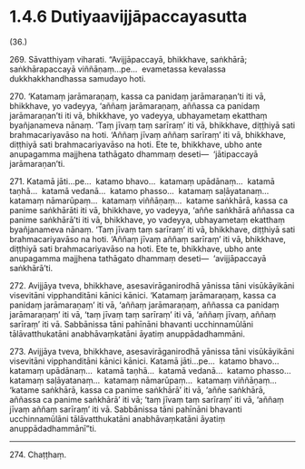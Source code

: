 

# 1.4.6 Dutiyaavijjāpaccayasutta




(36.)

269\. Sāvatthiyaṃ viharati. “Avijjāpaccayā, bhikkhave, saṅkhārā; saṅkhārapaccayā viññāṇaṃ…pe…  evametassa kevalassa dukkhakkhandhassa samudayo hoti.

270\. ‘Katamaṃ jarāmaraṇaṃ, kassa ca panidaṃ jarāmaraṇan’ti iti vā, bhikkhave, yo vadeyya, ‘aññaṃ jarāmaraṇaṃ, aññassa ca panidaṃ jarāmaraṇan’ti iti vā, bhikkhave, yo vadeyya, ubhayametaṃ ekatthaṃ byañjanameva nānaṃ. ‘Taṃ jīvaṃ taṃ sarīraṃ’ iti vā, bhikkhave, diṭṭhiyā sati brahmacariyavāso na hoti. ‘Aññaṃ jīvaṃ aññaṃ sarīraṃ’ iti vā, bhikkhave, diṭṭhiyā sati brahmacariyavāso na hoti. Ete te, bhikkhave, ubho ante anupagamma majjhena tathāgato dhammaṃ deseti—  ‘jātipaccayā jarāmaraṇan’ti.

271\. Katamā jāti…pe…  katamo bhavo…  katamaṃ upādānaṃ…  katamā taṇhā…  katamā vedanā…  katamo phasso…  katamaṃ saḷāyatanaṃ…  katamaṃ nāmarūpaṃ…  katamaṃ viññāṇaṃ…  katame saṅkhārā, kassa ca panime saṅkhārāti iti vā, bhikkhave, yo vadeyya, ‘aññe saṅkhārā aññassa ca panime saṅkhārā’ti iti vā, bhikkhave, yo vadeyya, ubhayametaṃ ekatthaṃ byañjanameva nānaṃ. ‘Taṃ jīvaṃ taṃ sarīraṃ’ iti vā, bhikkhave, diṭṭhiyā sati brahmacariyavāso na hoti. ‘Aññaṃ jīvaṃ aññaṃ sarīraṃ’ iti vā, bhikkhave, diṭṭhiyā sati brahmacariyavāso na hoti. Ete te, bhikkhave, ubho ante anupagamma majjhena tathāgato dhammaṃ deseti—  ‘avijjāpaccayā saṅkhārā’ti.

272\. Avijjāya tveva, bhikkhave, asesavirāganirodhā yānissa tāni visūkāyikāni visevitāni vipphanditāni kānici kānici. ‘Katamaṃ jarāmaraṇaṃ, kassa ca panidaṃ jarāmaraṇaṃ’ iti vā, ‘aññaṃ jarāmaraṇaṃ, aññassa ca panidaṃ jarāmaraṇaṃ’ iti vā, ‘taṃ jīvaṃ taṃ sarīraṃ’ iti vā, ‘aññaṃ jīvaṃ, aññaṃ sarīraṃ’ iti vā. Sabbānissa tāni pahīnāni bhavanti ucchinnamūlāni tālāvatthukatāni anabhāvaṃkatāni āyatiṃ anuppādadhammāni.

273\. Avijjāya tveva, bhikkhave, asesavirāganirodhā yānissa tāni visūkāyikāni visevitāni vipphanditāni kānici kānici. Katamā jāti…pe…  katamo bhavo…  katamaṃ upādānaṃ…  katamā taṇhā…  katamā vedanā…  katamo phasso…  katamaṃ saḷāyatanaṃ…  katamaṃ nāmarūpaṃ…  katamaṃ viññāṇaṃ…  ‘katame saṅkhārā, kassa ca panime saṅkhārā’ iti vā, ‘aññe saṅkhārā, aññassa ca panime saṅkhārā’ iti vā; ‘taṃ jīvaṃ taṃ sarīraṃ’ iti vā, ‘aññaṃ jīvaṃ aññaṃ sarīraṃ’ iti vā. Sabbānissa tāni pahīnāni bhavanti ucchinnamūlāni tālāvatthukatāni anabhāvaṃkatāni āyatiṃ anuppādadhammānī”ti.

---

274\. Chaṭṭhaṃ.





